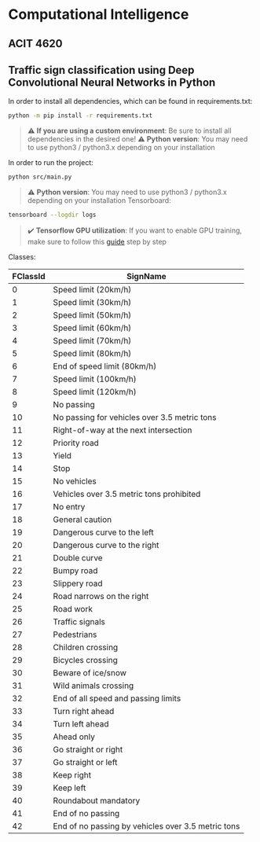 # Computational Intelligence
ACIT 4620 
----------

## Traffic sign classification using Deep Convolutional Neural Networks in Python

In order to install all dependencies, which can be found in requirements.txt:
```bash
python -m pip install -r requirements.txt
```
> :warning: **If you are using a custom environment**: Be sure to install all dependencies in the desired one!
> :warning: **Python version**: You may need to use python3 / python3.x depending on your installation

In order to run the project:
```bash
python src/main.py
```
> :warning: **Python version**: You may need to use python3 / python3.x depending on your installation
Tensorboard:
```bash
tensorboard --logdir logs
```
> :heavy_check_mark: **Tensorflow GPU utilization**: If you want to enable GPU training, make sure to follow this [guide](https://www.tensorflow.org/install/gpu) step by step

Classes:

| FClassId  | SignName|
| ------------- | ------------- |
| 0 | Speed limit (20km/h)  |
| 1 | Speed limit (30km/h)  |
| 2 | Speed limit (50km/h)  |
| 3 | Speed limit (60km/h)  |
| 4 | Speed limit (70km/h)  |
| 5 | Speed limit (80km/h)  |
| 6 | End of speed limit (80km/h)  |
| 7 | Speed limit (100km/h)  |
| 8 | Speed limit (120km/h)  |
| 9 | No passing  |
| 10 |  No passing for vehicles over 3.5 metric tons |
| 11 | Right-of-way at the next intersection  |
| 12 |  Priority road |
| 13 |  Yield |
| 14 |  Stop |
| 15 | No vehicles  |
| 16 | Vehicles over 3.5 metric tons prohibited  |
| 17 | No entry  |
| 18 |  General caution |
| 19 |  Dangerous curve to the left |
| 20 |  Dangerous curve to the right |
| 21 |  Double curve |
| 22 |  Bumpy road |
| 23 | Slippery road  |
| 24 |  Road narrows on the right |
| 25 | Road work  |
| 26 | Traffic signals  |
| 27 | Pedestrians  |
| 28 | Children crossing  |
| 29 | Bicycles crossing  |
| 30 | Beware of ice/snow  |
| 31 | Wild animals crossing  |
| 32 | End of all speed and passing limits  |
| 33 | Turn right ahead  |
| 34 | Turn left ahead  |
| 35 | Ahead only  |
| 36 | Go straight or right  |
| 37 | Go straight or left  |
| 38 | Keep right  |
| 39 | Keep left  |
| 40 | Roundabout mandatory  |
| 41 | End of no passing  |
| 42 | End of no passing by vehicles over 3.5 metric tons  |
